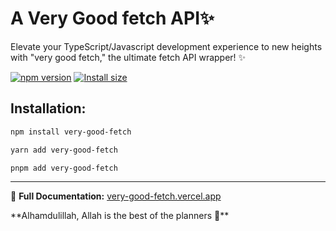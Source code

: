 # A Very Good fetch API✨

Elevate your TypeScript/Javascript development experience to new heights with "very good fetch," the ultimate fetch API wrapper! ✨

[![npm version](https://img.shields.io/badge/NPM_Home_Page-orange)](https://www.npmjs.com/package/very-good-fetch)
[![Install size](https://packagephobia.com/badge?p=very-good-fetch)](https://packagephobia.com/result?p=very-good-fetch)

## Installation:

```bash [npm]
npm install very-good-fetch
```

```bash [yarn]
yarn add very-good-fetch
```

```bash [pnpm]
pnpm add very-good-fetch
```
---------

📑 **Full Documentation:** [very-good-fetch.vercel.app](https://very-good-fetch.vercel.app)

**Alhamdulillah, Allah is the best of the planners 💚**️
